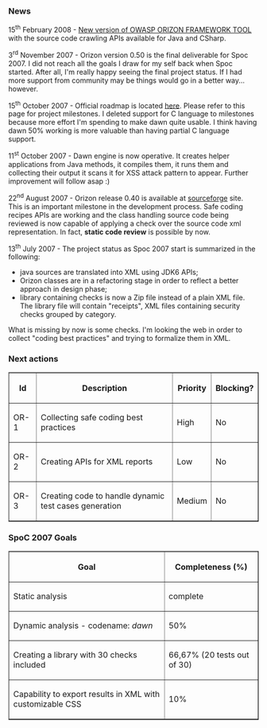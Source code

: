 ### News

15<sup>th</sup> February 2008 - [New version of OWASP ORIZON FRAMEWORK
TOOL](http://orizon.svn.sourceforge.net/viewvc/orizon/orizon_package/src/org/owasp/orizon/demo/jCrawlerDemo.java?view=markup&pathrev&9)
with the source code crawling APIs available for Java and CSharp.

3<sup>rd</sup> November 2007 - Orizon version 0.50 is the final
deliverable for Spoc 2007. I did not reach all the goals I draw for my
self back when Spoc started. After all, I'm really happy seeing the
final project status. If I had more support from community may be things
would go in a better way... however.

15<sup>th</sup> October 2007 - Official roadmap is located
[here](http://orizon.sourceforge.net/roadmap.html). Please refer to this
page for project milestones. I deleted support for C language to
milestones because more effort I'm spending to make dawn quite usable. I
think having dawn 50% working is more valuable than having partial C
language support.

11<sup>st</sup> October 2007 - Dawn engine is now operative. It creates
helper applications from Java methods, it compiles them, it runs them
and collecting their output it scans it for XSS attack pattern to
appear. Further improvement will follow asap :)

22<sup>nd</sup> August 2007 - Orizon release 0.40 is available at
[sourceforge](http://orizon.sf.net/) site. This is an important
milestone in the development process. Safe coding recipes APIs are
working and the class handling source code being reviewed is now capable
of applying a check over the source code xml representation. In fact,
**static code review** is possible by now.

13<sup>th</sup> July 2007 - The project status as Spoc 2007 start is
summarized in the following:

  - java sources are translated into XML using JDK6 APIs;
  - Orizon classes are in a refactoring stage in order to reflect a
    better approach in design phase;
  - library containing checks is now a Zip file instead of a plain XML
    file. The library file will contain "receipts", XML files containing
    security checks grouped by category.

What is missing by now is some checks. I'm looking the web in order to
collect "coding best practices" and trying to formalize them in XML.

### Next actions

<table border="1">

<tr>

<th>

Id

</th>

<th>

Description

</th>

<th>

Priority

</th>

<th>

Blocking?

</th>

</tr>

<tr>

<td>

OR-1

</td>

<td>

Collecting safe coding best practices

</td>

<td>

High

</td>

<td>

No

</td>

</tr>

<tr>

<td>

OR-2

</td>

<td>

Creating APIs for XML reports

</td>

<td>

Low

</td>

<td>

No

</td>

</tr>

<tr>

<td>

OR-3

</td>

<td>

Creating code to handle dynamic test cases generation

</td>

<td>

Medium

</td>

<td>

No

</td>

</tr>

</table>

### SpoC 2007 Goals

<table border="1">

<tr>

<th>

Goal

</th>

<th>

Completeness (%)

</th>

</tr>

<tr>

<td>

Static analysis

</td>

<td>

complete

</td>

</tr>

<tr>

<td>

Dynamic analysis - codename: *dawn*

</td>

<td>

50%

</td>

</tr>

<tr>

<td>

Creating a library with 30 checks included

</td>

<td>

66,67% (20 tests out of 30)

</td>

</tr>

<tr>

<td>

Capability to export results in XML with customizable CSS

</td>

<td>

10%

</td>

</tr>

</table>